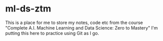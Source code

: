 # ml-ds-ztm
This is a place for me to store my notes, code etc from the course "Complete A.I. Machine Learning and Data Science: Zero to Mastery"
I'm putting this here to practice using Git as I go.
